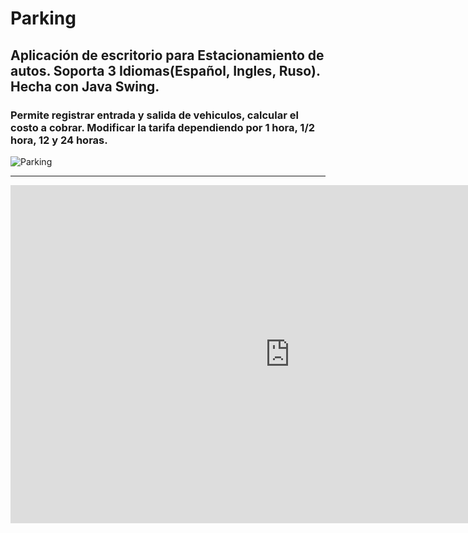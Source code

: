 # Parking
<h2>Aplicación de escritorio para Estacionamiento de autos. Soporta 3 Idiomas(Español, Ingles, Ruso). Hecha con Java Swing.</h2>
<h3>Permite registrar entrada y salida de vehiculos, calcular el costo a cobrar. Modificar la tarifa dependiendo por 1 hora, 1/2 hora, 12 y 24 horas.</h3>
<img src="https://static.vecteezy.com/system/resources/thumbnails/000/101/174/small_2x/free-disabled-car-parking-vector.png" alt="Parking">
<hr>
<iframe width="894" height="541" src="https://www.youtube.com/embed/pFfKg8FEsls" frameborder="0" allow="accelerometer; autoplay; clipboard-write; encrypted-media; gyroscope; picture-in-picture" allowfullscreen></iframe>
